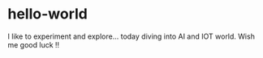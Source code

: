# hello-world

I like to experiment and explore... today diving into AI and IOT world. 
Wish me good luck !!
